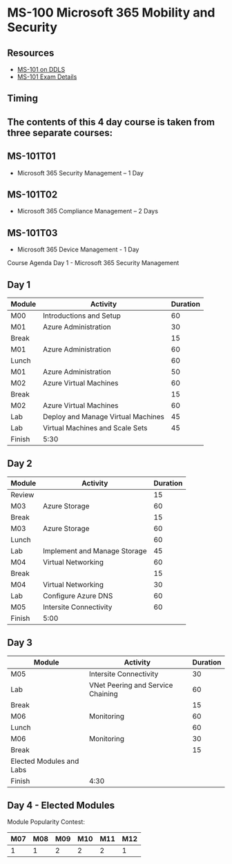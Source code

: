 
# MS-100 Microsoft 365 Mobility and Security

## Resources

* [MS-101 on DDLS](https://www.ddls.com.au/courses/microsoft/office-365/microsoft-ms-101-microsoft-365-mobility-and-security/)
* [MS-101 Exam Details](https://www.microsoft.com/en-us/learning/exam-ms-101.aspx)

## Timing
## The contents of this 4 day course is taken from three separate courses:
## MS-101T01 
* Microsoft 365 Security Management – 1 Day
## MS-101T02 
* Microsoft 365 Compliance Management – 2 Days
## MS-101T03 
* Microsoft 365 Device Management - 1 Day


Course Agenda Day 1 - Microsoft 365 Security Management

## Day 1

|Module|Activity|Duration|
|-|-|-|
|M00|Introductions and Setup|60|
|M01|Azure Administration|30|
|Break||15|
|M01|Azure Administration|60|
|Lunch||60|
|M01|Azure Administration|50|
|M02|Azure Virtual Machines|60|
|Break||15|
|M02|Azure Virtual Machines|60|
|Lab|Deploy and Manage Virtual Machines|45|
|Lab|Virtual Machines and Scale Sets|45|
|Finish|5:30||

## Day 2

|Module|Activity|Duration|
|-|-|-|
|Review||15|
|M03|Azure Storage|60|
|Break||15|
|M03|Azure Storage|60|
|Lunch||60|
|Lab|Implement and Manage Storage|45|
|M04|Virtual Networking|60|
|Break||15|
|M04|Virtual Networking|30|
|Lab|Configure Azure DNS|60|
|M05|Intersite Connectivity|60|
|Finish|5:00||

## Day 3

|Module|Activity|Duration|
|-|-|-|
|M05|Intersite Connectivity|30|
|Lab|VNet Peering and Service Chaining|60|
|Break||15|
|M06|Monitoring|60|
|Lunch||60|
|M06|Monitoring|30|
|Break||15|
|Elected Modules and Labs|||
|Finish|4:30||

## Day 4 - Elected Modules

Module Popularity Contest:

|M07|M08|M09|M10|M11|M12|
|-|-|-|-|-|-|
|1|1|2|2|2|1|

